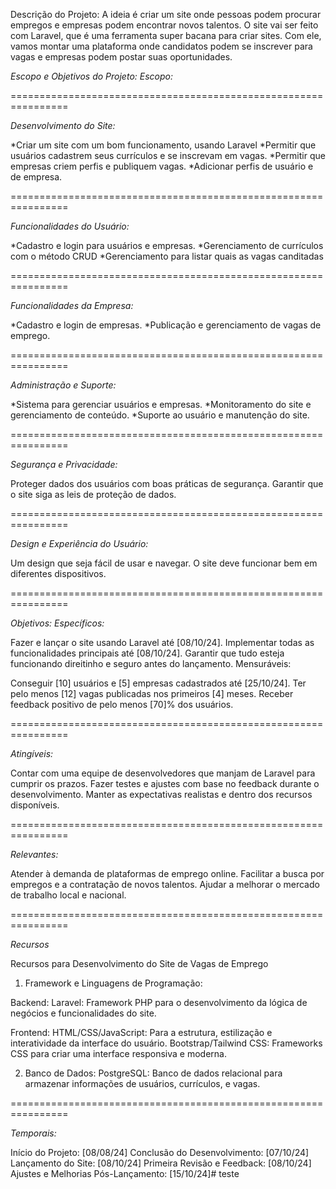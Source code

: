 Descrição do Projeto:
A ideia é criar um site onde pessoas podem procurar empregos e empresas podem encontrar novos talentos. O site vai ser feito com Laravel, que é uma ferramenta super bacana para criar sites. Com ele, vamos montar uma plataforma onde candidatos podem se inscrever para vagas e empresas podem postar suas oportunidades.

*Escopo e Objetivos do Projeto:*
*Escopo:*

================================================================

*Desenvolvimento do Site:*

*Criar um site com um bom funcionamento, usando Laravel
*Permitir que usuários cadastrem seus currículos e se inscrevam em vagas.
*Permitir que empresas criem perfis e publiquem vagas.
*Adicionar perfis de usuário e de empresa.

================================================================

*Funcionalidades do Usuário:*

*Cadastro e login para usuários e empresas.
*Gerenciamento de currículos com o método CRUD
*Gerenciamento para listar quais as vagas canditadas 

================================================================

*Funcionalidades da Empresa:*

*Cadastro e login de empresas.
*Publicação e gerenciamento de vagas de emprego.

================================================================

*Administração e Suporte:*

*Sistema para gerenciar usuários e empresas.
*Monitoramento do site e gerenciamento de conteúdo.
*Suporte ao usuário e manutenção do site.

================================================================

*Segurança e Privacidade:*

Proteger dados dos usuários com boas práticas de segurança.
Garantir que o site siga as leis de proteção de dados.

================================================================

*Design e Experiência do Usuário:*

Um design que seja fácil de usar e navegar.
O site deve funcionar bem em diferentes dispositivos.

================================================================

*Objetivos:*
*Específicos:*

Fazer e lançar o site usando Laravel até [08/10/24].
Implementar todas as funcionalidades principais até [08/10/24].
Garantir que tudo esteja funcionando direitinho e seguro antes do lançamento.
Mensuráveis:

Conseguir [10] usuários e [5] empresas cadastrados até [25/10/24].
Ter pelo menos [12] vagas publicadas nos primeiros [4] meses.
Receber feedback positivo de pelo menos [70]% dos usuários.

================================================================

*Atingíveis:*

Contar com uma equipe de desenvolvedores que manjam de Laravel para cumprir os prazos.
Fazer testes e ajustes com base no feedback durante o desenvolvimento.
Manter as expectativas realistas e dentro dos recursos disponíveis.

================================================================

*Relevantes:*

Atender à demanda de plataformas de emprego online.
Facilitar a busca por empregos e a contratação de novos talentos.
Ajudar a melhorar o mercado de trabalho local e nacional.

================================================================

*Recursos*

Recursos para Desenvolvimento do Site de Vagas de Emprego
1. Framework e Linguagens de Programação:

Backend:
Laravel: Framework PHP para o desenvolvimento da lógica de negócios e funcionalidades do site.

Frontend:
HTML/CSS/JavaScript: Para a estrutura, estilização e interatividade da interface do usuário.
Bootstrap/Tailwind CSS: Frameworks CSS para criar uma interface responsiva e moderna.

2. Banco de Dados:
PostgreSQL: Banco de dados relacional para armazenar informações de usuários, currículos, e vagas.

================================================================

*Temporais:*

Início do Projeto: [08/08/24]
Conclusão do Desenvolvimento: [07/10/24]
Lançamento do Site: [08/10/24]
Primeira Revisão e Feedback: [08/10/24]
Ajustes e Melhorias Pós-Lançamento: [15/10/24]# teste
